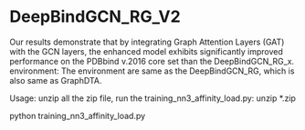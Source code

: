 # DeepBindGCN_RG_V2

 Our results demonstrate that by integrating Graph Attention Layers (GAT) with the GCN layers, the enhanced model exhibits significantly improved performance on the PDBbind v.2016  core set than the DeepBindGCN_RG_x.
environment:
The environment are same as the DeepBindGCN_RG, which is also same as GraphDTA.

 Usage:
 unzip all the zip file, run the training_nn3_affinity_load.py:
unzip *.zip

python training_nn3_affinity_load.py

